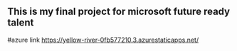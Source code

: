 ## This is my final project for microsoft future ready talent 
#azure link https://yellow-river-0fb577210.3.azurestaticapps.net/
